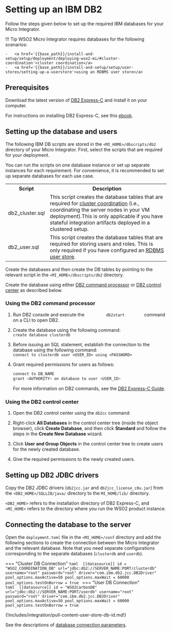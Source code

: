 # Setting up an IBM DB2

Follow the steps given below to set up the required IBM databases for your Micro Integrator.

!!! Tip
	WSO2 Micro Integrator requires databases for the following scenarios: 

	-	<a href='{{base_path}}/install-and-setup/setup/deployment/deploying-wso2-mi/#cluster-coordination'>cluster coordination</a>
	-	<a href='{{base_path}}/install-and-setup/setup/user-stores/setting-up-a-userstore'>using an RDBMS user store</a>

## Prerequisites

Download the latest version of [DB2 Express-C](http://www-01.ibm.com/software/data/db2/express/download.html) and install it on your computer.

For instructions on installing DB2 Express-C, see this [ebook](https://www.ibm.com/developerworks/community/wikis/home?lang=en#!/wiki/Big%20Data%20University/page/FREE%20eBook%20-%20Getting%20Started%20with%20DB2%20Express-C).

## Setting up the database and users

The following IBM DB scripts are stored in the `<MI_HOME>/dbscripts/db2` directory of your Micro Integrator. First, select the scripts that are required for your deployment.

You can run the scripts on one database instance or set up separate instances for each requirement. For convenience, it is recommended to set up separate databases for each use case.

<table>
	<tr>
		<th>Script</th>
		<th>Description</th>
	</tr>
	<tr>
		<td>db2_cluster.sql</td>
		<td>This script creates the database tables that are required for <a href='{{base_path}}/install-and-setup/setup/deployment/deploying-wso2-mi/#cluster-coordination'>cluster coordination</a> (i.e., coordinating the server nodes in your VM deployment).This is only applicable if you have stateful integration artifacts deployed in a clustered setup.
		</td>
	</tr>
	<tr>
		<td>db2_user.sql</td>
		<td>This script creates the database tables that are required for storing users and roles. This is only required if you have configured an <a href='{{base_path}}/install-and-setup/setup/user-stores/setting-up-a-userstore'>RDBMS user store</a>.</td>
	</tr>
</table>

Create the databases and then create the DB tables by pointing to the relevant script in the `<MI_HOME>/dbscripts/db2` directory.

Create the database using either [DB2 command processor](#using-the-db2-command-processor) or [DB2 control center](#using-the-db2-control-center) as described below.

### Using the DB2 command processor

1.  Run DB2 console and execute the `          db2start         `
    command on a CLI to open DB2.
2.  Create the database using the following command:  
    `create database clusterdb`
3.  Before issuing an SQL statement, establish the connection to the
    database using the following command:  
    `connect to clusterdb user <USER_ID> using <PASSWORD>`
4.  Grant required permissions for users as follows:

    ```bash
    connect to DB_NAME
    grant <AUTHORITY> on database to user <USER_ID>
    ```

    For more information on DB2 commands, see the [DB2 Express-C Guide](https://www.ibm.com/developerworks/community/wikis/home?lang=en#!/wiki/Big%20Data%20University/page/FREE%20eBook%20-%20Getting%20Started%20with%20DB2%20Express-C).

### Using the DB2 control center

1.  Open the DB2 control center using the `db2cc` command:  

2.  Right-click **All Databases** in the control center tree (inside the
    object browser), click **Create Database**, and then click
    **Standard** and follow the steps in the **Create New Database**
    wizard.  
3.  Click **User and Group Objects** in the control center tree to
    create users for the newly created database.  
4.  Give the required permissions to the newly created users.  

## Setting up DB2 JDBC drivers

Copy the DB2 JDBC drivers (`db2jcc.jar` and `db2jcc_license_c0u.jar`) from the `<DB2_HOME>/SQLLIB/java/` directory to the `MI_HOME/lib/` directory.

`<DB2_HOME>` refers to the installation directory of DB2 Express-C, and `<MI_HOME>` refers to the directory where you run the WSO2 product instance.

## Connecting the database to the server

Open the `deployment.toml` file in the `<MI_HOME>/conf` directory and add the following sections to create the connection between the Micro Integrator and the relevant database. Note that you need separate configurations corresponding to the separate databases (`clusterdb` and `userdb`).

=== "Cluster DB Connection"
    ```toml 
    [[datasource]]
    id = "WSO2_COORDINATION_DB"
    url="jdbc:db2://SERVER_NAME:PORT/clusterdb"
    username="root"
    password="root"
    driver="com.ibm.db2.jcc.DB2Driver"
    pool_options.maxActive=50
    pool_options.maxWait = 60000
    pool_options.testOnBorrow = true
    ```
=== "User DB Connection"    
    ```toml 
    [[datasource]]
    id = "WSO2CarbonDB"
    url="jdbc:db2://SERVER_NAME:PORT/userdb"
    username="root"
    password="root"
    driver="com.ibm.db2.jcc.DB2Driver"
    pool_options.maxActive=50
    pool_options.maxWait = 60000
    pool_options.testOnBorrow = true
    ```

{!includes/integration/pull-content-user-store-db-id.md!}

See the descriptions of [database connection parameters]({{base_path}}/reference/config-catalog-mi/#database-connection).